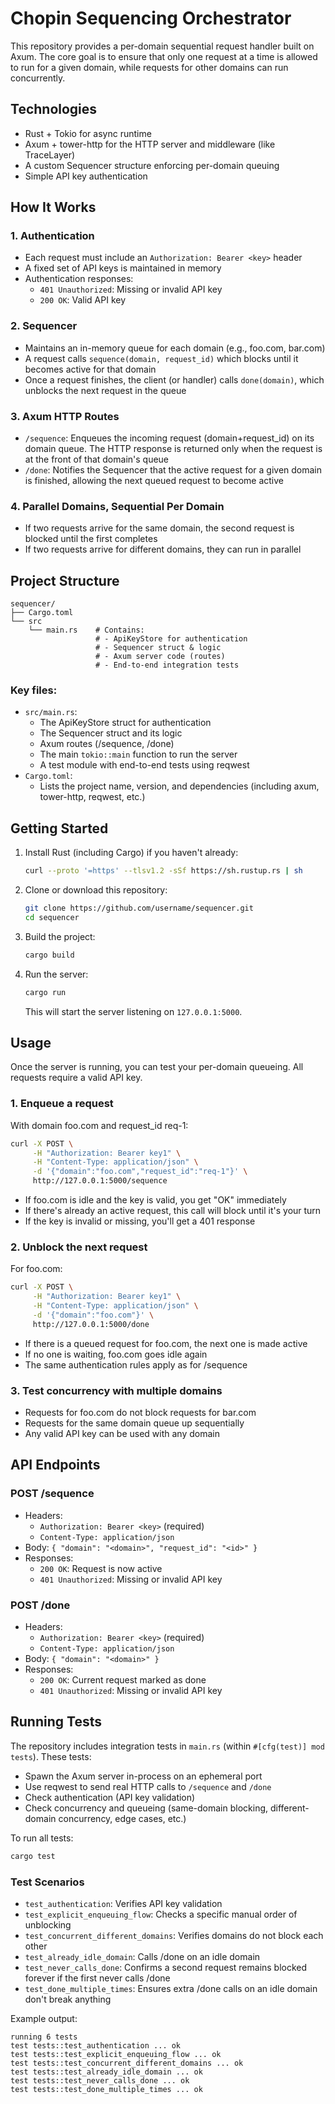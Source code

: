 # Chopin Sequencing Orchestrator

This repository provides a per-domain sequential request handler built on Axum. The core goal is to ensure that only one request at a time is allowed to run for a given domain, while requests for other domains can run concurrently.

## Technologies

- Rust + Tokio for async runtime
- Axum + tower-http for the HTTP server and middleware (like TraceLayer)
- A custom Sequencer structure enforcing per-domain queuing
- Simple API key authentication

## How It Works

### 1. Authentication
- Each request must include an `Authorization: Bearer <key>` header
- A fixed set of API keys is maintained in memory
- Authentication responses:
  - `401 Unauthorized`: Missing or invalid API key
  - `200 OK`: Valid API key

### 2. Sequencer
- Maintains an in-memory queue for each domain (e.g., foo.com, bar.com)
- A request calls `sequence(domain, request_id)` which blocks until it becomes active for that domain
- Once a request finishes, the client (or handler) calls `done(domain)`, which unblocks the next request in the queue

### 3. Axum HTTP Routes
- `/sequence`: Enqueues the incoming request (domain+request_id) on its domain queue. The HTTP response is returned only when the request is at the front of that domain's queue
- `/done`: Notifies the Sequencer that the active request for a given domain is finished, allowing the next queued request to become active

### 4. Parallel Domains, Sequential Per Domain
- If two requests arrive for the same domain, the second request is blocked until the first completes
- If two requests arrive for different domains, they can run in parallel

## Project Structure

```
sequencer/
├── Cargo.toml
└── src
    └── main.rs    # Contains:
                   # - ApiKeyStore for authentication
                   # - Sequencer struct & logic
                   # - Axum server code (routes)
                   # - End-to-end integration tests
```

### Key files:
- `src/main.rs`:
  - The ApiKeyStore struct for authentication
  - The Sequencer struct and its logic
  - Axum routes (/sequence, /done)
  - The main `tokio::main` function to run the server
  - A test module with end-to-end tests using reqwest
- `Cargo.toml`:
  - Lists the project name, version, and dependencies (including axum, tower-http, reqwest, etc.)

## Getting Started

1. Install Rust (including Cargo) if you haven't already:
   ```bash
   curl --proto '=https' --tlsv1.2 -sSf https://sh.rustup.rs | sh
   ```

2. Clone or download this repository:
   ```bash
   git clone https://github.com/username/sequencer.git
   cd sequencer
   ```

3. Build the project:
   ```bash
   cargo build
   ```

4. Run the server:
   ```bash
   cargo run
   ```
   This will start the server listening on `127.0.0.1:5000`.

## Usage

Once the server is running, you can test your per-domain queueing. All requests require a valid API key.

### 1. Enqueue a request
With domain foo.com and request_id req-1:
```bash
curl -X POST \
     -H "Authorization: Bearer key1" \
     -H "Content-Type: application/json" \
     -d '{"domain":"foo.com","request_id":"req-1"}' \
     http://127.0.0.1:5000/sequence
```
- If foo.com is idle and the key is valid, you get "OK" immediately
- If there's already an active request, this call will block until it's your turn
- If the key is invalid or missing, you'll get a 401 response

### 2. Unblock the next request
For foo.com:
```bash
curl -X POST \
     -H "Authorization: Bearer key1" \
     -H "Content-Type: application/json" \
     -d '{"domain":"foo.com"}' \
     http://127.0.0.1:5000/done
```
- If there is a queued request for foo.com, the next one is made active
- If no one is waiting, foo.com goes idle again
- The same authentication rules apply as for /sequence

### 3. Test concurrency with multiple domains
- Requests for foo.com do not block requests for bar.com
- Requests for the same domain queue up sequentially
- Any valid API key can be used with any domain

## API Endpoints

### POST /sequence
- Headers:
  - `Authorization: Bearer <key>` (required)
  - `Content-Type: application/json`
- Body: `{ "domain": "<domain>", "request_id": "<id>" }`
- Responses:
  - `200 OK`: Request is now active
  - `401 Unauthorized`: Missing or invalid API key

### POST /done
- Headers:
  - `Authorization: Bearer <key>` (required)
  - `Content-Type: application/json`
- Body: `{ "domain": "<domain>" }`
- Responses:
  - `200 OK`: Current request marked as done
  - `401 Unauthorized`: Missing or invalid API key

## Running Tests

The repository includes integration tests in `main.rs` (within `#[cfg(test)] mod tests`). These tests:
- Spawn the Axum server in-process on an ephemeral port
- Use reqwest to send real HTTP calls to `/sequence` and `/done`
- Check authentication (API key validation)
- Check concurrency and queueing (same-domain blocking, different-domain concurrency, edge cases, etc.)

To run all tests:
```bash
cargo test
```

### Test Scenarios
- `test_authentication`: Verifies API key validation
- `test_explicit_enqueuing_flow`: Checks a specific manual order of unblocking
- `test_concurrent_different_domains`: Verifies domains do not block each other
- `test_already_idle_domain`: Calls /done on an idle domain
- `test_never_calls_done`: Confirms a second request remains blocked forever if the first never calls /done
- `test_done_multiple_times`: Ensures extra /done calls on an idle domain don't break anything

Example output:
```
running 6 tests
test tests::test_authentication ... ok
test tests::test_explicit_enqueuing_flow ... ok
test tests::test_concurrent_different_domains ... ok
test tests::test_already_idle_domain ... ok
test tests::test_never_calls_done ... ok
test tests::test_done_multiple_times ... ok
```